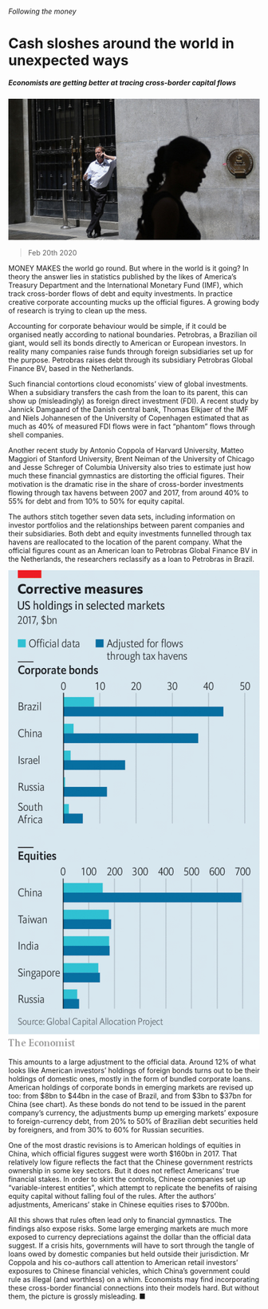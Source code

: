 ###### Following the money

# Cash sloshes around the world in unexpected ways 

##### Economists are getting better at tracing cross-border capital flows 

![image](images/20200222_FNP510.jpg) 

> Feb 20th 2020 

MONEY MAKES the world go round. But where in the world is it going? In theory the answer lies in statistics published by the likes of America’s Treasury Department and the International Monetary Fund (IMF), which track cross-border flows of debt and equity investments. In practice creative corporate accounting mucks up the official figures. A growing body of research is trying to clean up the mess.

Accounting for corporate behaviour would be simple, if it could be organised neatly according to national boundaries. Petrobras, a Brazilian oil giant, would sell its bonds directly to American or European investors. In reality many companies raise funds through foreign subsidiaries set up for the purpose. Petrobras raises debt through its subsidiary Petrobras Global Finance BV, based in the Netherlands.


Such financial contortions cloud economists’ view of global investments. When a subsidiary transfers the cash from the loan to its parent, this can show up (misleadingly) as foreign direct investment (FDI). A recent study by Jannick Damgaard of the Danish central bank, Thomas Elkjaer of the IMF and Niels Johannesen of the University of Copenhagen estimated that as much as 40% of measured FDI flows were in fact “phantom” flows through shell companies.

Another recent study by Antonio Coppola of Harvard University, Matteo Maggiori of Stanford University, Brent Neiman of the University of Chicago and Jesse Schreger of Columbia University also tries to estimate just how much these financial gymnastics are distorting the official figures. Their motivation is the dramatic rise in the share of cross-border investments flowing through tax havens between 2007 and 2017, from around 40% to 55% for debt and from 10% to 50% for equity capital.

The authors stitch together seven data sets, including information on investor portfolios and the relationships between parent companies and their subsidiaries. Both debt and equity investments funnelled through tax havens are reallocated to the location of the parent company. What the official figures count as an American loan to Petrobras Global Finance BV in the Netherlands, the researchers reclassify as a loan to Petrobras in Brazil.

![image](images/20200222_FNC244.png) 


This amounts to a large adjustment to the official data. Around 12% of what looks like American investors’ holdings of foreign bonds turns out to be their holdings of domestic ones, mostly in the form of bundled corporate loans. American holdings of corporate bonds in emerging markets are revised up too: from $8bn to $44bn in the case of Brazil, and from $3bn to $37bn for China (see chart). As these bonds do not tend to be issued in the parent company’s currency, the adjustments bump up emerging markets’ exposure to foreign-currency debt, from 20% to 50% of Brazilian debt securities held by foreigners, and from 30% to 60% for Russian securities.

One of the most drastic revisions is to American holdings of equities in China, which official figures suggest were worth $160bn in 2017. That relatively low figure reflects the fact that the Chinese government restricts ownership in some key sectors. But it does not reflect Americans’ true financial stakes. In order to skirt the controls, Chinese companies set up “variable-interest entities”, which attempt to replicate the benefits of raising equity capital without falling foul of the rules. After the authors’ adjustments, Americans’ stake in Chinese equities rises to $700bn.

All this shows that rules often lead only to financial gymnastics. The findings also expose risks. Some large emerging markets are much more exposed to currency depreciations against the dollar than the official data suggest. If a crisis hits, governments will have to sort through the tangle of loans owed by domestic companies but held outside their jurisdiction. Mr Coppola and his co-authors call attention to American retail investors’ exposures to Chinese financial vehicles, which China’s government could rule as illegal (and worthless) on a whim. Economists may find incorporating these cross-border financial connections into their models hard. But without them, the picture is grossly misleading. ■


